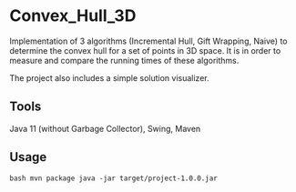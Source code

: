 # Convex_Hull_3D
Implementation of 3 algorithms (Incremental Hull, Gift Wrapping, Naive) to determine the convex hull for a set of points in 3D space. It is in order to measure and compare the running times of these algorithms.

The project also includes a simple solution visualizer.

## Tools
Java 11 (without Garbage Collector), Swing, Maven 

## Usage
``bash
mvn package
java -jar target/project-1.0.0.jar
``
